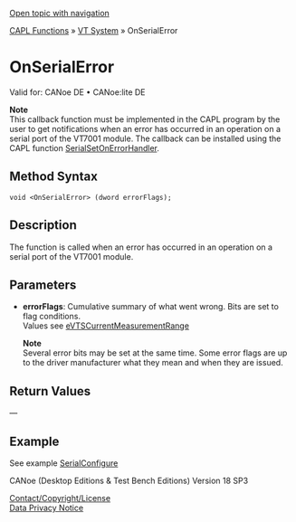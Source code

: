 [Open topic with navigation](../../../../../CANoeDEFamily.htm#Topics/CAPLFunctions/VTSystem/Functions/CAPLfunctionVTSOnSerialError.md)

[CAPL Functions](../../CAPLfunctions.md) » [VT System](../CAPLfunctionsVTSystemOverview.md) » OnSerialError

# OnSerialError

Valid for: CANoe DE • CANoe:lite DE

**Note**  
This callback function must be implemented in the CAPL program by the user to get notifications when an error has occurred in an operation on a serial port of the VT7001 module. The callback can be installed using the CAPL function [SerialSetOnErrorHandler](CAPLfunctionVTSSerialSetOnErrorHandler.md).

## Method Syntax

```plaintext
void <OnSerialError> (dword errorFlags);
```

## Description

The function is called when an error has occurred in an operation on a serial port of the VT7001 module.

## Parameters

- **errorFlags**: Cumulative summary of what went wrong. Bits are set to flag conditions.  
  Values see [eVTSCurrentMeasurementRange](../CAPLfunctionsVTSystemEnumeration.md#eVTSCurrentMeasurementRange)

  **Note**  
  Several error bits may be set at the same time. Some error flags are up to the driver manufacturer what they mean and when they are issued.

## Return Values

—

## Example

See example [SerialConfigure](CAPLfunctionVTSSerialConfigure.md)

CANoe (Desktop Editions & Test Bench Editions) Version 18 SP3

[Contact/Copyright/License](../../../Shared/ContactCopyrightLicense.md)  
[Data Privacy Notice](https://www.vector.com/int/en/company/get-info/privacy-policy/)

